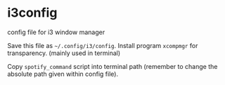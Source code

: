 # i3config
config file for i3 window manager

Save this file as `~/.config/i3/config`.
Install program `xcompmgr` for transparency. (mainly used in terminal)

Copy `spotify_command` script into terminal path (remember to change the absolute path given within config file).
